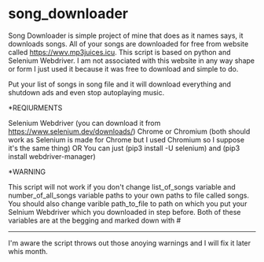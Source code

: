# song_downloader

Song Downloader is simple project of mine that does as it names says, it downloads songs.
All of your songs are downloaded for free from website called https://wwv.mp3juices.icu. This script is based on python and Selenium Webdriver.
I am not associated with this website in any way shape or form I just used it because it was free to download and simple to do.

Put your list of songs in song file and it will download everything and shutdown ads and even stop autoplaying music.


*REQIURMENTS

Selenium Webdriver (you can download it from https://www.selenium.dev/downloads/)
Chrome or Chromium (both should work as Selenium is made for Chrome but I used Chromium so I suppose it's the same thing)
OR 
You can just (pip3 install -U selenium) and (pip3 install webdriver-manager)

*WARNING

This script will not work if you don't change list_of_songs variable and number_of_all_songs variable paths to your own paths to file called songs.
You should also change varible path_to_file to path on which you put your Selnium Webdriver which you downloaded in step before.
Both of these variables are at the begging and marked down with # 
___________________________________________________

I'm aware the script throws out those anoying warnings and I will fix it later whis month.
